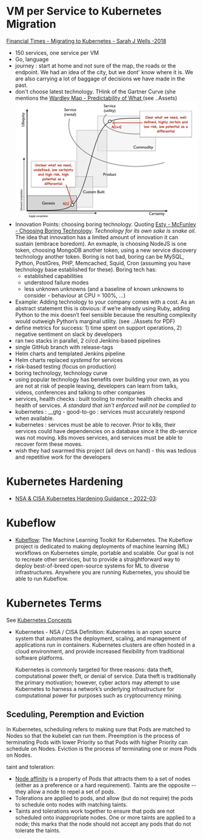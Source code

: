 

# VM per Service to Kubernetes Migration
[Financial Times - Migrating to Kubernetes - Sarah J Wells -2018](https://www.youtube.com/watch?v=H06qrNmGqyE&t=7s)
- 150 services, one service per VM
- Go, language
- journey : start at home and not sure of the map, the roads or the endpoint.  We had an idea of the city, but we dont' know where it is.  We are also carrying a lot of baggage of decisions we have made in the past.
- don't choose latest technology.   THink of the Gartner Curve (she mentions the [Wardley Map - Predictability of What ](https://medium.com/wardleymaps/anticipation-89692e9b0ced) (see ..Assets)![Wardley Map - Predicability fo What](Assets/WardleyMaps-PredictabilityOfWhat.jpeg)
- Innovation Points: choosing boring technology. Quoting [Esty - McFunley - Choosing Boring Technology](https://mcfunley.com/choose-boring-technology).  *Technology for its own sake is snake oil*.  The idea that innovation has a limited amount of innovation it can sustain (embrace boredom).   An exmaple, is choosing NodeJS is one token, choosing MongoDB another token, using a new service discovery technology another token.  Boring is not bad, boring can be MySQL, Python, PostGres, PHP, Memcached, Squid, Cron (assuming you have technology base established for these).  Boring tech has:
  - established capabilities
  - understood failure modes
  - less unknown unknowns (and a baseline of known unknowns to consider - behaviour at CPU = 100%, ...)
- Example: Adding technology to your company comes with a cost. As an abstract statement this is obvious: if we’re already using Ruby, adding Python to the mix doesn’t feel sensible because the resulting complexity would outweigh Python’s marginal utility.  (see ../Assets for PDF)
- define metrics for success: 1) time spent on support operations, 2) negative sentiment on slack by developers
- ran two stacks in parallel, 2 ci/cd Jenkins-based pipelines
- single GitHub branch with release-tags
- Helm charts and templated Jenkins pipeline
- Helm charts replaced *systemd* for services
- risk-based testing (focus on production)
- boring technology, technology curve
- using popular technology has benefits over building your own, as you are not at risk of people leaving, developers can learn from talks, videos, conferences and talking to other companies
- services, health checks : built tooling to monitor health checks and health of services. *A standard that isn't enforced will not be complied to*
- kubernetes : __gtg - good-to-go : services must accurately respond when available.
- kubernetes : services must be able to recover.   Prior to k8s, their services could have dependencies on a database since it the db-service was not moving.  k8s moves services, and services must be able to recover form these moves.
- wish they had swarmed this project (all devs on hand) - this was tedious and repetitive work for the developers

# Kubernetes Hardening
- [NSA & CISA Kubernetes Hardening Guidance - 2022-03](https://media.defense.gov/2021/Aug/03/2002820425/-1/-1/0/CTR_Kubernetes_Hardening_Guidance_1.1_20220315.PDF):  

# Kubeflow
- [Kubeflow](https://www.kubeflow.org/): The Machine Learning Toolkit for Kubernetes.  The Kubeflow project is dedicated to making deployments of machine learning (ML) workflows on Kubernetes simple, portable and scalable. Our goal is not to recreate other services, but to provide a straightforward way to deploy best-of-breed open-source systems for ML to diverse infrastructures. Anywhere you are running Kubernetes, you should be able to run Kubeflow.




# Kubernetes Terms

See [Kubernetes Concepts](https://kubernetes.io/docs/concepts/)

- Kubernetes - NSA / CISA Definition: Kubernetes is an open source system that automates the deployment, scaling, and management of applications run in containers. Kubernetes clusters are often hosted in a cloud environment, and provide increased flexibility from traditional software platforms.

  Kubernetes is commonly targeted for three reasons: data theft, computational power theft, or denial of service. Data theft is traditionally the primary motivation; however, cyber actors may attempt to use Kubernetes to harness a network’s underlying infrastructure for computational power for purposes such as cryptocurrency mining.



## Sceduling, Peremption and Eviction
In Kubernetes, scheduling refers to making sure that Pods are matched to Nodes so that the kubelet can run them. Preemption is the process of terminating Pods with lower Priority so that Pods with higher Priority can schedule on Nodes. Eviction is the process of terminating one or more Pods on Nodes.

taint and toleration:
- [Node affinity](https://kubernetes.io/docs/concepts/scheduling-eviction/assign-pod-node/#affinity-and-anti-affinity) is a property of Pods that attracts them to a set of nodes (either as a preference or a hard requirement). Taints are the opposite -- they allow a node to repel a set of pods.
- Tolerations are applied to pods, and allow (but do not require) the pods to schedule onto nodes with matching taints.
- Taints and tolerations work together to ensure that pods are not scheduled onto inappropriate nodes. One or more taints are applied to a node; this marks that the node should not accept any pods that do not tolerate the taints.
